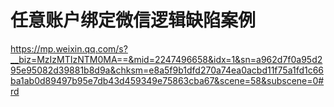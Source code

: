 # 任意账户绑定微信逻辑缺陷案例

https://mp.weixin.qq.com/s?__biz=MzIzMTIzNTM0MA==&mid=2247496658&idx=1&sn=a962d7f0a95d295e95082d39881b8d9a&chksm=e8a5f9b1dfd270a74ea0acbd11f75a1fd1c66ba1ab0d89497b95e7db43d459349e75863cba67&scene=58&subscene=0#rd